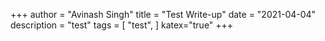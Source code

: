 +++
author = "Avinash Singh"
title = "Test Write-up"
date = "2021-04-04"
description = "test"
tags = [
    "test",
]
katex="true"
+++
